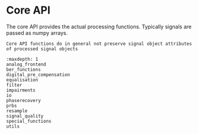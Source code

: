 # Core API

The core API provides the actual processing functions. Typically signals are passed as numpy arrays. 

```{admonition} Warning
Core API functions do in general not preserve signal object attributes of processed signal objects
```

```{toctree}
:maxdepth: 1
analog_frontend
ber_functions
digital_pre_compensation
equalisation
filter
impairments
io
phaserecovery
prbs
resample
signal_quality
special_functions
utils
```
